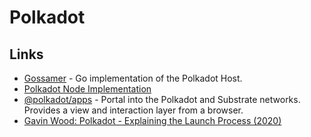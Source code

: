 # Polkadot

## Links

* [Gossamer](https://github.com/ChainSafe/gossamer) - Go implementation of the Polkadot Host.
* [Polkadot Node Implementation](https://github.com/paritytech/polkadot)
* [@polkadot/apps](https://github.com/polkadot-js/apps) - Portal into the Polkadot and Substrate networks. Provides a view and interaction layer from a browser.
* [Gavin Wood: Polkadot - Explaining the Launch Process \(2020\)](https://www.youtube.com/watch?v=TpcCeo-ZkDY)

